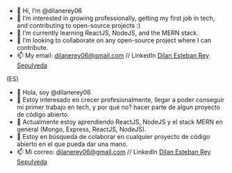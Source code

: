 - 👋 Hi, I’m @dilanerey06
- 👀 I’m interested in growing professionally, getting my first job in tech, and contributing to open-source projects :)
- 🌱 I’m currently learning ReactJS, NodeJS, and the MERN stack.
- 💞️ I’m looking to collaborate on any open-source project where I can contribute.
- 📫 My email: dilanerey06@gmail.com // LinkedIn [Dilan Esteban Rey Sepulveda](https://www.linkedin.com/in/dilan-esteban-rey-sepulveda-883773223/)

(ES)

- 👋 Hola, soy @dilanerey06
- 👀 Estoy interesado en crecer profesionalmente, llegar a poder conseguir mi primer trabajo en tech, y por qué no? hacer parte de algun proyecto de código abierto.
- 🌱 Actualmente estoy aprendiendo ReactJS, NodeJS y el stack MERN en general (Mongo, Express, ReactJS, NodeJS).
- 💞️ Estoy en búsqueda de colaborar en cualquier proyecto de código abierto en el que pueda dar una mano.
- 📫 Mi correo: dilanerey06@gmail.com // LinkedIn [Dilan Esteban Rey Sepulveda](https://www.linkedin.com/in/dilan-esteban-rey-sepulveda-883773223/)

<!---
dilanerey06/dilanerey06 is a ✨ special ✨ repository because its `README.md` (this file) appears on your GitHub profile.
You can click the Preview link to take a look at your changes.
--->
